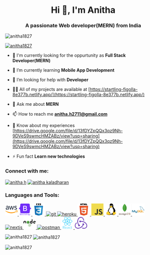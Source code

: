 <h1 align="center">Hi 👋, I'm Anitha</h1>
<h3 align="center">A passionate Web developer(MERN) from India</h3>

<p align="left"> <img src="https://komarev.com/ghpvc/?username=anitha1827&label=Profile%20views&color=0e75b6&style=flat" alt="anitha1827" /> </p>

<p align="left"> <a href="https://github.com/ryo-ma/github-profile-trophy"><img src="https://github-profile-trophy.vercel.app/?username=anitha1827" alt="anitha1827" /></a> </p>

- 🔭 I'm currently looking for the oppurtunity as **Full Stack Developer(MERN)**

- 🌱 I’m currently learning **Mobile App Development**

- 🤝 I’m looking for help with **Developer**

- 👨‍💻 All of my projects are available at [https://startling-figolla-8e377b.netlify.app/](https://startling-figolla-8e377b.netlify.app/)

- 💬 Ask me about **MERN**

- 📫 How to reach me **anitha.h2711@gmail.com**

- 📄 Know about my experiences [https://drive.google.com/file/d/13fDYZpQQx3qz9Nh-9DVeS9swmcHMZABz/view?usp=sharing](https://drive.google.com/file/d/13fDYZpQQx3qz9Nh-9DVeS9swmcHMZABz/view?usp=sharing)

- ⚡ Fun fact **Learn new technologies**

<h3 align="left">Connect with me:</h3>
<p align="left">
<a href="https://twitter.com/anitha h" target="blank"><img align="center" src="https://raw.githubusercontent.com/rahuldkjain/github-profile-readme-generator/master/src/images/icons/Social/twitter.svg" alt="anitha h" height="30" width="40" /></a>
<a href="https://linkedin.com/in/anitha kaladharan" target="blank"><img align="center" src="https://raw.githubusercontent.com/rahuldkjain/github-profile-readme-generator/master/src/images/icons/Social/linked-in-alt.svg" alt="anitha kaladharan" height="30" width="40" /></a>
</p>

<h3 align="left">Languages and Tools:</h3>
<p align="left"> <a href="https://aws.amazon.com" target="_blank" rel="noreferrer"> <img src="https://raw.githubusercontent.com/devicons/devicon/master/icons/amazonwebservices/amazonwebservices-original-wordmark.svg" alt="aws" width="40" height="40"/> </a> <a href="https://getbootstrap.com" target="_blank" rel="noreferrer"> <img src="https://raw.githubusercontent.com/devicons/devicon/master/icons/bootstrap/bootstrap-plain-wordmark.svg" alt="bootstrap" width="40" height="40"/> </a> <a href="https://www.w3schools.com/css/" target="_blank" rel="noreferrer"> <img src="https://raw.githubusercontent.com/devicons/devicon/master/icons/css3/css3-original-wordmark.svg" alt="css3" width="40" height="40"/> </a> <a href="https://git-scm.com/" target="_blank" rel="noreferrer"> <img src="https://www.vectorlogo.zone/logos/git-scm/git-scm-icon.svg" alt="git" width="40" height="40"/> </a> <a href="https://heroku.com" target="_blank" rel="noreferrer"> <img src="https://www.vectorlogo.zone/logos/heroku/heroku-icon.svg" alt="heroku" width="40" height="40"/> </a> <a href="https://www.w3.org/html/" target="_blank" rel="noreferrer"> <img src="https://raw.githubusercontent.com/devicons/devicon/master/icons/html5/html5-original-wordmark.svg" alt="html5" width="40" height="40"/> </a> <a href="https://developer.mozilla.org/en-US/docs/Web/JavaScript" target="_blank" rel="noreferrer"> <img src="https://raw.githubusercontent.com/devicons/devicon/master/icons/javascript/javascript-original.svg" alt="javascript" width="40" height="40"/> </a> <a href="https://www.linux.org/" target="_blank" rel="noreferrer"> <img src="https://raw.githubusercontent.com/devicons/devicon/master/icons/linux/linux-original.svg" alt="linux" width="40" height="40"/> </a> <a href="https://www.mongodb.com/" target="_blank" rel="noreferrer"> <img src="https://raw.githubusercontent.com/devicons/devicon/master/icons/mongodb/mongodb-original-wordmark.svg" alt="mongodb" width="40" height="40"/> </a> <a href="https://www.mysql.com/" target="_blank" rel="noreferrer"> <img src="https://raw.githubusercontent.com/devicons/devicon/master/icons/mysql/mysql-original-wordmark.svg" alt="mysql" width="40" height="40"/> </a> <a href="https://nextjs.org/" target="_blank" rel="noreferrer"> <img src="https://cdn.worldvectorlogo.com/logos/nextjs-2.svg" alt="nextjs" width="40" height="40"/> </a> <a href="https://nodejs.org" target="_blank" rel="noreferrer"> <img src="https://raw.githubusercontent.com/devicons/devicon/master/icons/nodejs/nodejs-original-wordmark.svg" alt="nodejs" width="40" height="40"/> </a> <a href="https://postman.com" target="_blank" rel="noreferrer"> <img src="https://www.vectorlogo.zone/logos/getpostman/getpostman-icon.svg" alt="postman" width="40" height="40"/> </a> <a href="https://reactjs.org/" target="_blank" rel="noreferrer"> <img src="https://raw.githubusercontent.com/devicons/devicon/master/icons/react/react-original-wordmark.svg" alt="react" width="40" height="40"/> </a> <a href="https://redux.js.org" target="_blank" rel="noreferrer"> <img src="https://raw.githubusercontent.com/devicons/devicon/master/icons/redux/redux-original.svg" alt="redux" width="40" height="40"/> </a> </p>

<p><img align="left" src="https://github-readme-stats.vercel.app/api/top-langs?username=anitha1827&show_icons=true&locale=en&layout=compact" alt="anitha1827" /></p>

<p>&nbsp;<img align="center" src="https://github-readme-stats.vercel.app/api?username=anitha1827&show_icons=true&locale=en" alt="anitha1827" /></p>

<p><img align="center" src="https://github-readme-streak-stats.herokuapp.com/?user=anitha1827&" alt="anitha1827" /></p>
